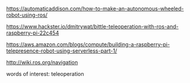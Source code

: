 https://automaticaddison.com/how-to-make-an-autonomous-wheeled-robot-using-ros/

https://www.hackster.io/dmitrywat/bittle-teleoperation-with-ros-and-raspberry-pi-22c454

https://aws.amazon.com/blogs/compute/building-a-raspberry-pi-telepresence-robot-using-serverless-part-1/

http://wiki.ros.org/navigation


words of interest:
teleoperation